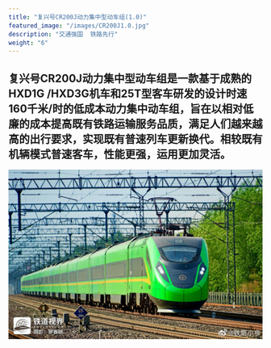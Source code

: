 ```yaml
---
title: "复兴号CR200J动力集中型动车组(1.0)"
featured_image: "/images/CR200J1.0.jpg"
description: "交通强国  铁路先行"
weight: "6"
---
```


## 复兴号CR200J动力集中型动车组是一款基于成熟的HXD1G /HXD3G机车和25T型客车研发的设计时速160千米/时的低成本动力集中动车组，旨在以相对低廉的成本提高既有铁路运输服务品质，满足人们越来越高的出行要求，实现既有普速列车更新换代。相较既有机辆模式普速客车，性能更强，运用更加灵活。

![CR300BF](/images/CR200J1.0.jpg)